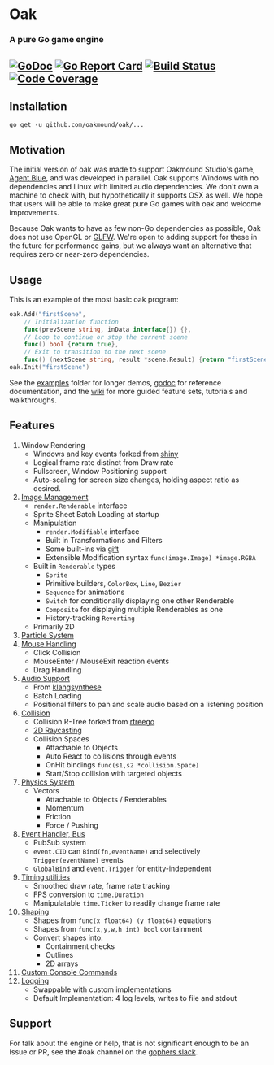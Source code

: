 # Oak 
### A pure Go game engine
[![GoDoc](https://godoc.org/github.com/oakmound/oak?status.svg)](https://godoc.org/github.com/oakmound/oak)
[![Go Report Card](https://goreportcard.com/badge/github.com/oakmound/oak)](https://goreportcard.com/report/github.com/oakmound/oak)
[![Build Status](https://travis-ci.org/oakmound/oak.svg?branch=master)](https://travis-ci.org/oakmound/oak)
[![Code Coverage](https://codecov.io/gh/oakmound/oak/branch/develop/graph/badge.svg)](https://codecov.io/gh/oakmound/oak)
----


## Installation
`go get -u github.com/oakmound/oak/...`


## Motivation
The initial version of oak was made to support Oakmound Studio's game,
[Agent Blue](https://github.com/OakmoundStudio/AgentRelease), and was developed in parallel.
Oak supports Windows with no dependencies and Linux with limited audio dependencies. We don't own a machine to check with, but hypothetically it supports OSX as well.
 We hope that users will be able to make great pure Go games with oak and welcome improvements.
 
 Because Oak wants to have as few non-Go dependencies as possible, Oak does not use OpenGL or [GLFW](https://github.com/go-gl/glfw).
 We're open to adding support for these in the future for performance gains, but we always want
 an alternative that requires zero or near-zero dependencies.


## Usage
This is an example of the most basic oak program:
```go
oak.Add("firstScene",
    // Initialization function
    func(prevScene string, inData interface{}) {}, 
    // Loop to continue or stop the current scene
    func() bool {return true}, 
    // Exit to transition to the next scene
    func() (nextScene string, result *scene.Result) {return "firstScene", nil}) 
oak.Init("firstScene")
```
See the [examples](examples) folder for longer demos, [godoc](https://godoc.org/github.com/oakmound/oak) for reference documentation, and the [wiki](https://github.com/oakmound/oak/wiki) for more guided feature sets, tutorials and walkthroughs.


## Features
1. Window Rendering
    - Windows and key events forked from [shiny](https://github.com/oakmound/shiny)
    - Logical frame rate distinct from Draw rate
    - Fullscreen, Window Positioning support
    - Auto-scaling for screen size changes, holding aspect ratio as desired.
1. [Image Management](https://godoc.org/github.com/oakmound/oak/render)
    - `render.Renderable` interface
    - Sprite Sheet Batch Loading at startup
    - Manipulation
        - `render.Modifiable` interface
        - Built in Transformations and Filters
        - Some built-ins via [gift](https://github.com/disintegration/gift)
        - Extensible Modification syntax `func(image.Image) *image.RGBA`
    - Built in `Renderable` types
        - `Sprite`
        - Primitive builders, `ColorBox`, `Line`, `Bezier`
        - `Sequence` for animations
        - `Switch` for conditionally displaying one other Renderable
        - `Composite` for displaying multiple Renderables as one
        - History-tracking `Reverting`
    - Primarily 2D
1. [Particle System](https://godoc.org/github.com/oakmound/oak/render/particle)
1. [Mouse Handling](https://godoc.org/github.com/oakmound/oak/mouse)
    - Click Collision
    - MouseEnter / MouseExit reaction events
    - Drag Handling
1. [Audio Support](https://godoc.org/github.com/oakmound/oak/audio)
    - From [klangsynthese](https://github.com/200sc/klangsynthese)
    - Batch Loading
    - Positional filters to pan and scale audio based on a listening position
1. [Collision](https://godoc.org/github.com/oakmound/oak/collision)
    - Collision R-Tree forked from [rtreego](https://github.com/dhconnelly/rtreego)
    - [2D Raycasting](https://godoc.org/github.com/oakmound/oak/collision/ray)
    - Collision Spaces
        - Attachable to Objects
        - Auto React to collisions through events
        - OnHit bindings `func(s1,s2 *collision.Space)`
        - Start/Stop collision with targeted objects
1. [Physics System](https://godoc.org/github.com/oakmound/oak/physics)
    - Vectors
        - Attachable to Objects / Renderables
        - Momentum
        - Friction
        - Force / Pushing
1. [Event Handler, Bus](https://godoc.org/github.com/oakmound/oak/event)
    - PubSub system
    - `event.CID` can `Bind(fn,eventName)` and selectively `Trigger(eventName)` events
    - `GlobalBind` and `event.Trigger` for entity-independent 
1. [Timing utilities](https://godoc.org/github.com/oakmound/oak/timing)
    - Smoothed draw rate, frame rate tracking
    - FPS conversion to `time.Duration`
    - Manipulatable `time.Ticker` to readily change frame rate
1. [Shaping](https://godoc.org/github.com/oakmound/oak/shape)
    - Shapes from `func(x float64) (y float64)` equations
    - Shapes from `func(x,y,w,h int) bool` containment
    - Convert shapes into: 
        - Containment checks
        - Outlines
        - 2D arrays
1. [Custom Console Commands](debugConsole.go)
1. [Logging](https://godoc.org/github.com/oakmound/oak/dlog)
    - Swappable with custom implementations
    - Default Implementation: 4 log levels, writes to file and stdout


## Support

For talk about the engine or help, that is not significant enough to be an Issue or PR, see the #oak channel on the [gophers slack](https://invite.slack.golangbridge.org/). 
